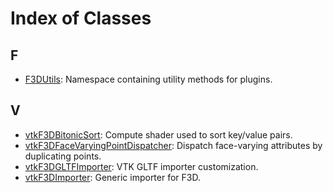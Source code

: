 # Index of Classes

## F

* [F3DUtils](classF3DUtils.md): Namespace containing utility methods for plugins.

## V

* [vtkF3DBitonicSort](classvtkF3DBitonicSort.md): Compute shader used to sort key/value pairs.
* [vtkF3DFaceVaryingPointDispatcher](classvtkF3DFaceVaryingPointDispatcher.md): Dispatch face-varying attributes by duplicating points.
* [vtkF3DGLTFImporter](classvtkF3DGLTFImporter.md): VTK GLTF importer customization.
* [vtkF3DImporter](classvtkF3DImporter.md): Generic importer for F3D.